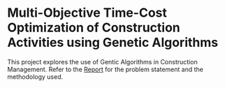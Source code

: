 # Multi-Objective Time-Cost Optimization of Construction Activities using Genetic Algorithms
This project explores the use of Gentic Algorithms in Construction Management.
Refer to the [Report](./Report.pdf) for the problem statement and the methodology used.
